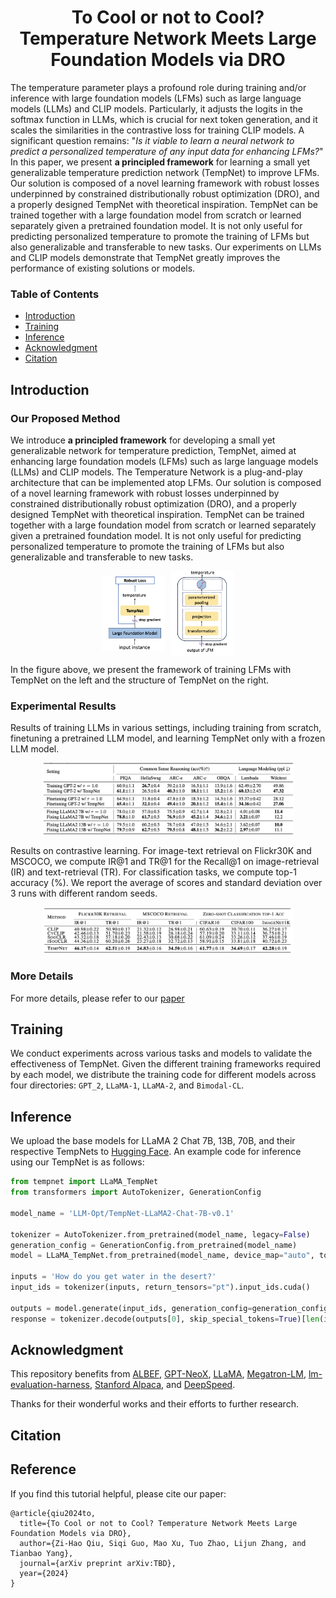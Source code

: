 <h1 align="center">To Cool or not to Cool? <br>
Temperature Network Meets Large Foundation Models via DRO </h1>

The temperature parameter plays a profound role  during training and/or inference with large foundation models (LFMs) such as large language models (LLMs) and CLIP models. Particularly, it adjusts the logits in the softmax function in LLMs, which is crucial for next token generation, and it scales the similarities in the contrastive loss for training CLIP models. A significant question remains: "*Is it viable to learn a neural network to predict a personalized temperature of any input data for enhancing LFMs?*"  In this paper, we present **a principled framework** for learning a small yet generalizable temperature prediction network (TempNet) to improve LFMs. Our solution is composed of a novel learning framework with robust losses underpinned by constrained distributionally robust optimization (DRO), and a properly designed TempNet with theoretical inspiration. TempNet can be trained together with a large foundation model from scratch or learned separately given a pretrained foundation model. It is not only useful for predicting personalized temperature to promote the training of LFMs but also generalizable and transferable to new tasks. Our experiments on LLMs and CLIP models demonstrate that TempNet greatly improves the performance of existing solutions or models.

### Table of Contents  

- [Introduction](#introduction)
- [Training](#training)
- [Inference](#inference)
- [Acknowledgment](#acknowledgment)
- [Citation](#citation)

## Introduction

### Our Proposed Method

We introduce **a principled framework** for developing a small yet generalizable network for temperature prediction, TempNet, aimed at enhancing large foundation models (LFMs) such as large language models (LLMs) and CLIP models. The Temperature Network is a plug-and-play architecture that can be implemented atop LFMs. Our solution is composed of a novel learning framework with robust losses underpinned by constrained distributionally robust optimization (DRO), and a properly designed TempNet with theoretical inspiration. TempNet can be trained together with a large foundation model from scratch or learned separately given a pretrained foundation model. It is not only useful for predicting personalized temperature to promote the training of LFMs but also generalizable and transferable to new tasks.

<div align="center" style="display: flex; justify-content: center; align-items: center;">
  <img src="images/overall.jpg" style="width: 20%; margin-right: 10px;"/>
  <img src="images/tempnet.jpg" style="width: 20%;"/>
</div>

In the figure above, we present the framework of training LFMs with TempNet on the left and the structure of TempNet on the right.


### Experimental Results

Results of training LLMs in various settings, including training from scratch, finetuning a pretrained LLM model, and learning TempNet only with a frozen LLM model.

<div align="center">
  <img src="images/exp_1.jpg" width="80%"/>
</div>

Results on contrastive learning. For image-text retrieval on Flickr30K and MSCOCO, we compute IR@1 and TR@1 for the Recall@1 on image-retrieval (IR) and text-retrieval (TR). For classification tasks, we compute top-1 accuracy (\%). We report the average of scores and standard deviation over 3 runs with different random seeds.

<div align="center">
  <img src="images/exp_2.jpg" width="80%"/>
</div>

### More Details
For more details, please refer to our [paper]() 


## Training

We conduct experiments across various tasks and models to validate the effectiveness of TempNet. Given the different training frameworks required by each model, we distribute the training code for different models across four directories: `GPT_2`, `LLaMA-1`, `LLaMA-2`, and `Bimodal-CL`.

## Inference

We upload the base models for LLaMA 2 Chat 7B, 13B, 70B, and their respective TempNets to [Hugging Face](https://huggingface.co/LLM-Opt). An example code for inference using our TempNet is as follows:

```python
from tempnet import LLaMA_TempNet
from transformers import AutoTokenizer, GenerationConfig

model_name = 'LLM-Opt/TempNet-LLaMA2-Chat-7B-v0.1'

tokenizer = AutoTokenizer.from_pretrained(model_name, legacy=False)
generation_config = GenerationConfig.from_pretrained(model_name)
model = LLaMA_TempNet.from_pretrained(model_name, device_map="auto", torch_dtype=torch.float16)

inputs = 'How do you get water in the desert?'
input_ids = tokenizer(inputs, return_tensors="pt").input_ids.cuda()

outputs = model.generate(input_ids, generation_config=generation_config)
response = tokenizer.decode(outputs[0], skip_special_tokens=True)[len(inputs)-1:].strip()
```

## Acknowledgment

This repository benefits from [ALBEF](https://github.com/salesforce/ALBEF), [GPT-NeoX](https://github.com/EleutherAI/gpt-neox), [LLaMA](https://ai.facebook.com/blog/large-language-model-llama-meta-ai), [Megatron-LM](https://github.com/NVIDIA/Megatron-LM), [lm-evaluation-harness](https://github.com/EleutherAI/lm-evaluation-harness), [Stanford Alpaca](https://github.com/tatsu-lab/stanford_alpaca), and [DeepSpeed](https://github.com/microsoft/DeepSpeed).

Thanks for their wonderful works and their efforts to further research.

## Citation
## Reference
If you find this tutorial helpful, please cite our paper:
```
@article{qiu2024to,
  title={To Cool or not to Cool? Temperature Network Meets Large Foundation Models via DRO},
  author={Zi-Hao Qiu, Siqi Guo, Mao Xu, Tuo Zhao, Lijun Zhang, and Tianbao Yang},
  journal={arXiv preprint arXiv:TBD},
  year={2024}
}
```
